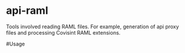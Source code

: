 # api-raml
Tools involved reading RAML files.  For example, generation of api proxy files and processing Covisint RAML extensions.

#Usage

